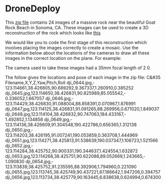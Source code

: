 # DroneDeploy
This [zip file](https://s3.amazonaws.com/drone.deploy.map.engine/example.zip) contains 24 images of a massive rock near the beautiful Goat Rock Beach in Sonoma, CA. These images can be used to create a 3D reconstruction of the rock which looks like [this](https://sketchfab.com/models/58a312fb79b94867812ecd1f42cd053f)

We would like you to code the first stage of this reconstruction which involves placing the images correctly to create a mosaic. Use the information below about the locations of the cameras to draw all these images in the correct location on the plane. For example:

The camera used to take these images had a 35mm focal length of 2 0.  

The follow gives the locations and pose of each image in the zip file:
C&#35 Filename,X,Y,Z,Yaw,Pitch,Roll 
dji_0644.jpg,­123.114661,38.426805,90.689292,9.367337,1.260910,0.385252 
dji_0645.jpg,­123.114650,38.426831,90.825989,85.055542,­0.336052,1.667057 
dji_0646.jpg,­123.114429,38.426830,91.088004,88.858391,­0.070967,1.876991 
dji_0647.jpg,­123.114125,38.426831,91.091265,88.269956,0.671020,1.849037 
dji_0648.jpg,­123.114104,38.426832,90.747063,184.433167,­1.492852,1.134858 
dji_0649.jpg,­123.114136,38.426609,91.304548,190.422786,­0.656365,1.312138 
dji_0650.jpg,­123.114203,38.426195,91.007241,190.053859,0.363708,1.444969 
dji_0651.jpg,­123.114271,38.425813,91.538639,190.037347,1.106723,1.521566 
dji_0652.jpg,­123.114284,38.425752,90.900331,190.344637,1.424554,1.632872 
dji_0653.jpg,­123.114268,38.425751,90.622088,89.052669,1.243665,­1.090830 
dji_0654.jpg,­123.113839,38.425752,91.235595,88.392906,1.794960,­0.221090 
dji_0655.jpg,­123.113745,38.425749,90.437221,87.186642,1.947206,0.394757 
dji_0656.jpg,­123.113734,38.425779,90.163445,6.838638,0.624994,­0.674300
